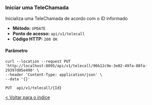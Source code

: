 ### Iniciar uma TeleChamada

Inicializa uma TeleChamada de acordo com o ID informado

- **Método:** `UPDATE`
- **Ponto de acesso:** `api/v1/telecall`
- **Código HTTP:** `200 OK`

#### Parâmetro

```shell
curl --location --request PUT 'http://localhost:8095/api/v1/telecall/96b12c9e-3e02-49fa-80fa-29397d05e490' \
--header 'Content-Type: application/json' \
--data '{}'
```
    PUT  api/v1/telecall/{Id}

[< Voltar para o índice](../README.md)